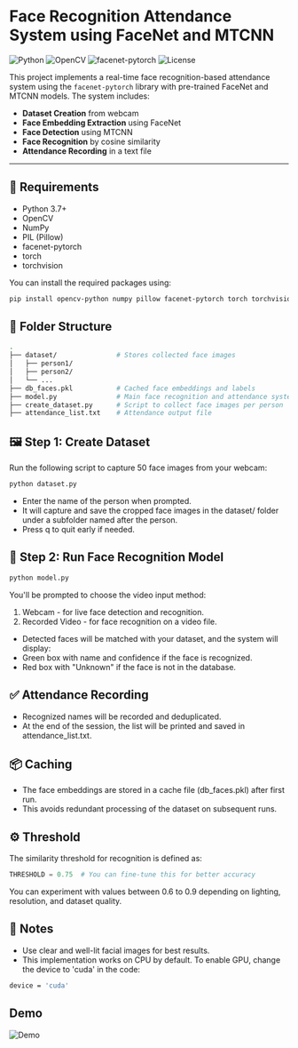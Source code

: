 # Face Recognition Attendance System using FaceNet and MTCNN

![Python](https://img.shields.io/badge/Python-3.6%2B-blue.svg)
![OpenCV](https://img.shields.io/badge/OpenCV-%3E%3D4.0-green.svg)
![facenet-pytorch](https://img.shields.io/badge/facenet--pytorch-%E2%9C%94%EF%B8%8F-orange.svg)
![License](https://img.shields.io/badge/License-MIT-lightgrey.svg)

This project implements a real-time face recognition-based attendance system using the `facenet-pytorch` library with pre-trained FaceNet and MTCNN models. The system includes:

- **Dataset Creation** from webcam
- **Face Embedding Extraction** using FaceNet
- **Face Detection** using MTCNN
- **Face Recognition** by cosine similarity
- **Attendance Recording** in a text file

---

## 🔧 Requirements

- Python 3.7+
- OpenCV
- NumPy
- PIL (Pillow)
- facenet-pytorch
- torch
- torchvision

You can install the required packages using:

```bash
pip install opencv-python numpy pillow facenet-pytorch torch torchvision
```

## 📁 Folder Structure
```bash
.
├── dataset/               # Stores collected face images
│   ├── person1/
│   ├── person2/
│   └── ...
├── db_faces.pkl           # Cached face embeddings and labels
├── model.py               # Main face recognition and attendance system
├── create_dataset.py      # Script to collect face images per person
├── attendance_list.txt    # Attendance output file
```
## 🖼️ Step 1: Create Dataset

Run the following script to capture 50 face images from your webcam:
```bash
python dataset.py
```
- Enter the name of the person when prompted.
- It will capture and save the cropped face images in the dataset/ folder under a subfolder named after the person.
- Press q to quit early if needed.
## 🧠 Step 2: Run Face Recognition Model
```bash
python model.py
```
You'll be prompted to choose the video input method:

1. Webcam - for live face detection and recognition.
2. Recorded Video - for face recognition on a video file.
- Detected faces will be matched with your dataset, and the system will display:
- Green box with name and confidence if the face is recognized.
- Red box with "Unknown" if the face is not in the database.
## ✅ Attendance Recording

- Recognized names will be recorded and deduplicated.
- At the end of the session, the list will be printed and saved in attendance_list.txt.
## 📦 Caching

- The face embeddings are stored in a cache file (db_faces.pkl) after first run.
- This avoids redundant processing of the dataset on subsequent runs.
## ⚙️ Threshold

The similarity threshold for recognition is defined as:
```python
THRESHOLD = 0.75  # You can fine-tune this for better accuracy
```
You can experiment with values between 0.6 to 0.9 depending on lighting, resolution, and dataset quality.

## 📌 Notes

- Use clear and well-lit facial images for best results.
- This implementation works on CPU by default. To enable GPU, change the device to 'cuda' in the code:
```bash
device = 'cuda'
```

## Demo
![Demo](demo.gif)
